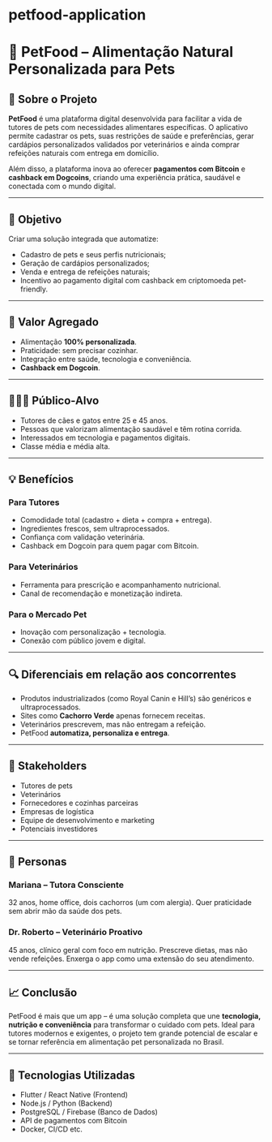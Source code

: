 # petfood-application
# 🐾 PetFood – Alimentação Natural Personalizada para Pets

## 📱 Sobre o Projeto

**PetFood** é uma plataforma digital desenvolvida para facilitar a vida de tutores de pets com necessidades alimentares específicas. O aplicativo permite cadastrar os pets, suas restrições de saúde e preferências, gerar cardápios personalizados validados por veterinários e ainda comprar refeições naturais com entrega em domicílio.

Além disso, a plataforma inova ao oferecer **pagamentos com Bitcoin** e **cashback em Dogcoins**, criando uma experiência prática, saudável e conectada com o mundo digital.

---

## 🎯 Objetivo

Criar uma solução integrada que automatize:

- Cadastro de pets e seus perfis nutricionais;
- Geração de cardápios personalizados;
- Venda e entrega de refeições naturais;
- Incentivo ao pagamento digital com cashback em criptomoeda pet-friendly.

---

## 🌟 Valor Agregado

- Alimentação **100% personalizada**.
- Praticidade: sem precisar cozinhar.
- Integração entre saúde, tecnologia e conveniência.
- **Cashback em Dogcoin**.

---

## 🧑‍🤝‍🧑 Público-Alvo

- Tutores de cães e gatos entre 25 e 45 anos.
- Pessoas que valorizam alimentação saudável e têm rotina corrida.
- Interessados em tecnologia e pagamentos digitais.
- Classe média e média alta.

---

## 💡 Benefícios

### Para Tutores
- Comodidade total (cadastro + dieta + compra + entrega).
- Ingredientes frescos, sem ultraprocessados.
- Confiança com validação veterinária.
- Cashback em Dogcoin para quem pagar com Bitcoin.

### Para Veterinários
- Ferramenta para prescrição e acompanhamento nutricional.
- Canal de recomendação e monetização indireta.

### Para o Mercado Pet
- Inovação com personalização + tecnologia.
- Conexão com público jovem e digital.

---

## 🔍 Diferenciais em relação aos concorrentes

- Produtos industrializados (como Royal Canin e Hill’s) são genéricos e ultraprocessados.
- Sites como **Cachorro Verde** apenas fornecem receitas.
- Veterinários prescrevem, mas não entregam a refeição.
- PetFood **automatiza, personaliza e entrega**.

---

## 👥 Stakeholders

- Tutores de pets
- Veterinários
- Fornecedores e cozinhas parceiras
- Empresas de logística
- Equipe de desenvolvimento e marketing
- Potenciais investidores

---

## 👤 Personas

### Mariana – Tutora Consciente
32 anos, home office, dois cachorros (um com alergia). Quer praticidade sem abrir mão da saúde dos pets.

### Dr. Roberto – Veterinário Proativo
45 anos, clínico geral com foco em nutrição. Prescreve dietas, mas não vende refeições. Enxerga o app como uma extensão do seu atendimento.

---

## 📈 Conclusão

PetFood é mais que um app – é uma solução completa que une **tecnologia, nutrição e conveniência** para transformar o cuidado com pets. Ideal para tutores modernos e exigentes, o projeto tem grande potencial de escalar e se tornar referência em alimentação pet personalizada no Brasil.

---

## 🚀 Tecnologias Utilizadas

- Flutter / React Native (Frontend)
- Node.js / Python (Backend)
- PostgreSQL / Firebase (Banco de Dados)
- API de pagamentos com Bitcoin
- Docker, CI/CD etc.
